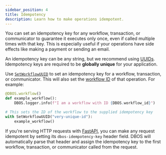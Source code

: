 ```yaml
---
sidebar_position: 4
title: Idempotency
description: Learn how to make operations idempotent.
---
```


You can set an idempotency key for any workflow, transaction, or communicator to guarantee it executes only once, even if called multiple times with that key.
This is especially useful if your operations have side effects like making a payment or sending an email.

An idempotency key can be any string, but we recommend using [UUIDs](https://docs.python.org/3/library/uuid.html).
Idempotency keys are required to be **globally unique** for your application.

Use [`SetWorkflowUUID`](../reference-python/contexts.md#setworkflowuuid) to set an idempotency key for a workflow, transaction, or communicator.
This will also set the [workflow ID](./workflow-tutorial.md#workflow-ids) of that operation.
For example:


```python
@DBOS.workflow()
def example_workflow():
    DBOS.logger.info(f"I am a workflow with ID {DBOS.workflow_id}")

# This sets the ID of the workflow to the supplied idempotency key
with SetWorkflowUUID("very-unique-id"):
    example_workflow()
```

If you're serving HTTP requests with [FastAPI](https://fastapi.tiangolo.com/), you can make any request idempotent by setting its `dbos-idempotency-key` header field.
DBOS will automatically parse that header and assign the idempotency key to the first workflow, transaction, or communicator called from the request.
